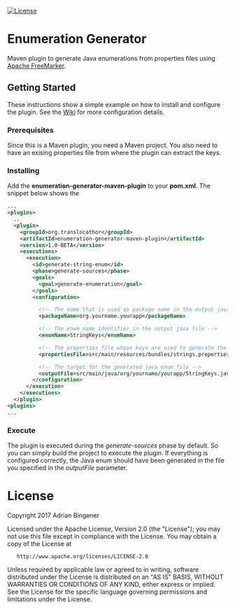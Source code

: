 [![License](https://img.shields.io/badge/License-Apache%202.0-blue.svg)](https://opensource.org/licenses/Apache-2.0)

# Enumeration Generator
Maven plugin to generate Java enumerations from properties files using [Apache FreeMarker](http://freemarker.org/).

## Getting Started
These instructions show a simple example on how to install and configure the plugin. See the [Wiki](https://github.com/translocathor/enumeration-generator/wiki) for more configuration details.

### Prerequisites
Since this is a Maven plugin, you need a Maven project. You also need to have an exising properties file from where the plugin can extract the keys.

### Installing
Add the **enumeration-generator-maven-plugin** to your **pom.xml**. The snippet below shows the 
```xml
...
<plugins>
  ..
  <plugin>
    <groupId>org.translocathor</groupId>
    <artifactId>enumeration-generator-maven-plugin</artifactId>
    <version>1.0-BETA</version>
    <executions>
      <execution>
        <id>generate-string-enum</id>
        <phase>generate-sources</phase>
        <goals>
          <goal>generate-enumeration</goal>
        </goals>
        <configuration>

          <!-- The name that is used as package name in the output java file -->
          <packageName>org.yourname.yourapp</packageName>

          <!-- The enum name identifier in the output java file -->
          <enumName>StringKeys</enumName>

          <!-- The properties file whose keys are used to generate the java enum file -->
          <propertiesFile>src/main/resources/bundles/strings.properties</propertiesFile>

          <!-- The target for the generated java enum file -->
          <outputFile>src/main/java/org/yourname/yourapp/StringKeys.java</outputFile>
        </configuration>
      </execution>
    </executions>
  </plugin>
<plugins>
...
```
### Execute
The plugin is executed during the _generate-sources_ phase by default. So you can simply build the project to execute the plugin. If everything is configured correctly, the Java enum should have been generated in the file you specified in the *outputFile* parameter.

License
=======
Copyright 2017 Adrian Bingener

   Licensed under the Apache License, Version 2.0 (the "License");
   you may not use this file except in compliance with the License.
   You may obtain a copy of the License at

       http://www.apache.org/licenses/LICENSE-2.0

   Unless required by applicable law or agreed to in writing, software
   distributed under the License is distributed on an "AS IS" BASIS,
   WITHOUT WARRANTIES OR CONDITIONS OF ANY KIND, either express or implied.
   See the License for the specific language governing permissions and
   limitations under the License.
